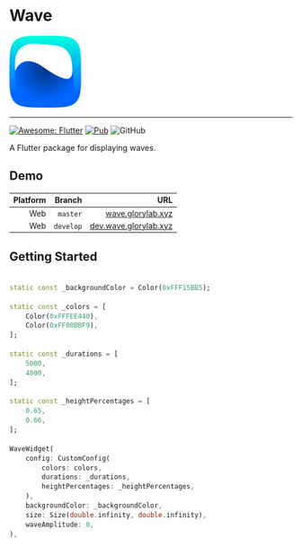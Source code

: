 # Wave

<img src='../assets/wave-128.png' width="128" height="128" alt="Flutter package: WAVE" />

---

[![Awesome: Flutter](https://img.shields.io/badge/⌐◨─◨-AwesomeFlutter-blue.svg?logo=flutter&longCache=true&style=flat-square)](https://github.com/Solido/awesome-flutter#effect) 
[![Pub](https://img.shields.io/pub/v/wave.svg?logo=flutter&style=flat-square)](https://pub.dev/packages/wave)
![GitHub](https://img.shields.io/github/license/mashape/apistatus.svg?longCache=true&style=flat-square)

A Flutter package for displaying waves.

## Demo

| Platform  | Branch    | URL   | 
| -:        | -:        | -:    |
| Web       | `master`  | [wave.glorylab.xyz](https://wave.glorylab.xyz "The demo page of the wave package.") |
| Web       | `develop` | [dev.wave.glorylab.xyz](https://dev.wave.glorylab.xyz "The demo page of the wave package's develop branch.") |



## Getting Started

``` Dart

static const _backgroundColor = Color(0xFFF15BB5);

static const _colors = [
    Color(0xFFFEE440),
    Color(0xFF00BBF9),
];

static const _durations = [
    5000,
    4000,
];

static const _heightPercentages = [
    0.65,
    0.66,
];

WaveWidget(
    config: CustomConfig(
        colors: colors,
        durations: _durations,
        heightPercentages: _heightPercentages,
    ),
    backgroundColor: _backgroundColor,
    size: Size(double.infinity, double.infinity),
    waveAmplitude: 0,
),
```